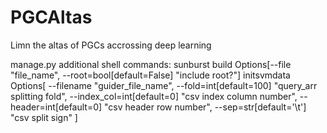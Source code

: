 # PGCAltas
Limn the altas of PGCs accrossing deep learning

manage.py additional shell commands:
    sunburst build Options[--file "file_name", --root=bool[default=False] "include root?"]
    initsvmdata Options[
                        --filename "guider_file_name",
                        --fold=int[default=100] "query_arr splitting fold",
                        --index_col=int[default=0] "csv index column number",
                        --header=int[default=0] "csv header row number",
                        --sep=str[default='\t'] "csv split sign"
                        ]
